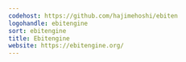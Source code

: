 ```yaml
---
codehost: https://github.com/hajimehoshi/ebiten
logohandle: ebitengine
sort: ebitengine
title: Ebitengine
website: https://ebitengine.org/
---
```

